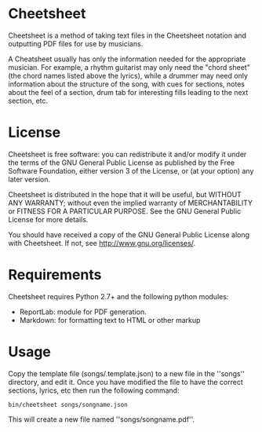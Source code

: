 Cheetsheet
====

Cheetsheet is a method of taking text files in the Cheetsheet notation and
outputting PDF files for use by musicians.

A Cheatsheet usually has only the information needed for the appropriate
musician. For example, a rhythm guitarist may only need the "chord sheet" (the
chord names listed above the lyrics), while a drummer may need only information
about the structure of the song, with cues for sections, notes about the feel
of a section, drum tab for interesting fills leading to the next section, etc.


License
====

Cheetsheet is free software: you can redistribute it and/or modify
it under the terms of the GNU General Public License as published by
the Free Software Foundation, either version 3 of the License, or
(at your option) any later version.

Cheetsheet is distributed in the hope that it will be useful,
but WITHOUT ANY WARRANTY; without even the implied warranty of
MERCHANTABILITY or FITNESS FOR A PARTICULAR PURPOSE.  See the
GNU General Public License for more details.

You should have received a copy of the GNU General Public License
along with Cheetsheet.  If not, see <http://www.gnu.org/licenses/>.


Requirements
====

Cheetsheet requires Python 2.7+ and the following python modules:
- ReportLab: module for PDF generation.
- Markdown: for formatting text to HTML or other markup


Usage
====

Copy the template file (songs/.template.json) to a new file in the ''songs''
directory, and edit it.  Once you have modified the file to have the correct
sections, lyrics, etc then run the following command:

    bin/cheetsheet songs/songname.json

This will create a new file named ''songs/songname.pdf''.


